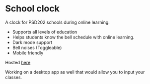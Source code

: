 # School clock
A clock for PSD202 schools during online learning.

* Supports all levels of education
* Helps students know the bell schedule with online learning.
* Dark mode support
* Bell noises (Toggleable)
* Mobile friendly

Hosted [here](https://carbun.xyz/)

Working on a desktop app as well that would allow you to input your classes.
